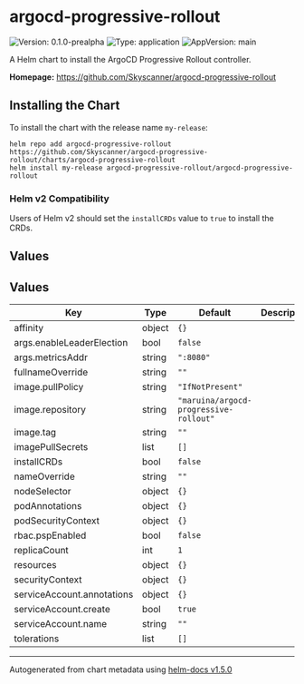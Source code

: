 # argocd-progressive-rollout

![Version: 0.1.0-prealpha](https://img.shields.io/badge/Version-0.1.0--prealpha-informational?style=flat-square) ![Type: application](https://img.shields.io/badge/Type-application-informational?style=flat-square) ![AppVersion: main](https://img.shields.io/badge/AppVersion-main-informational?style=flat-square)

A Helm chart to install the ArgoCD Progressive Rollout controller.

**Homepage:** <https://github.com/Skyscanner/argocd-progressive-rollout>

## Installing the Chart

To install the chart with the release name `my-release`:

```console
helm repo add argocd-progressive-rollout https://github.com/Skyscanner/argocd-progressive-rollout/charts/argocd-progressive-rollout
helm install my-release argocd-progressive-rollout/argocd-progressive-rollout
```

### Helm v2 Compatibility

Users of Helm v2 should set the `installCRDs` value to `true` to install the CRDs.

## Values

## Values

| Key | Type | Default | Description |
|-----|------|---------|-------------|
| affinity | object | `{}` |  |
| args.enableLeaderElection | bool | `false` |  |
| args.metricsAddr | string | `":8080"` |  |
| fullnameOverride | string | `""` |  |
| image.pullPolicy | string | `"IfNotPresent"` |  |
| image.repository | string | `"maruina/argocd-progressive-rollout"` |  |
| image.tag | string | `""` |  |
| imagePullSecrets | list | `[]` |  |
| installCRDs | bool | `false` |  |
| nameOverride | string | `""` |  |
| nodeSelector | object | `{}` |  |
| podAnnotations | object | `{}` |  |
| podSecurityContext | object | `{}` |  |
| rbac.pspEnabled | bool | `false` |  |
| replicaCount | int | `1` |  |
| resources | object | `{}` |  |
| securityContext | object | `{}` |  |
| serviceAccount.annotations | object | `{}` |  |
| serviceAccount.create | bool | `true` |  |
| serviceAccount.name | string | `""` |  |
| tolerations | list | `[]` |  |

----------------------------------------------
Autogenerated from chart metadata using [helm-docs v1.5.0](https://github.com/norwoodj/helm-docs/releases/v1.5.0)
